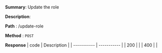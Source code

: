 **Summary**: Update the role

**Description**:

**Path** : /update-role

**Method** : `POST`

**Response**
| code      | Description |
| ----------- | ----------- |
|  200   |       |
|  400   |       |

